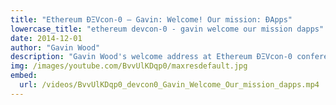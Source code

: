 ```yaml
---
title: "Ethereum ÐΞVcon-0 – Gavin: Welcome! Our mission: ÐApps"
lowercase_title: "ethereum devcon-0 - gavin welcome our mission dapps"
date: 2014-12-01
author: "Gavin Wood"
description: "Gavin Wood's welcome address at Ethereum ÐΞVcon-0 conference in Berlin, December 2014"
img: /images/youtube.com/BvvUlKDqp0/maxresdefault.jpg
embed:
  url: /videos/BvvUlKDqp0_devcon0_Gavin_Welcome_Our_mission_dapps.mp4
---
```

